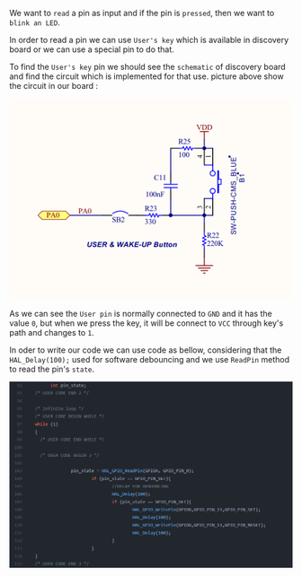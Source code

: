 We want to `read` a pin as input and if the pin is `pressed`, then we want to `blink an LED`.

In order to read a pin we can use `User's key` which is available in discovery board or we can use a special pin to do that.

To find the `User's key` pin we should see the `schematic` of discovery board and find the circuit which is implemented for that use. picture above show the circuit in our board :
 
 <p align="center">
  <img 
    src="../../images/s3/user_pin_scheme.png"
  >
</p>

As we can see the `User pin` is normally connected to `GND` and it has the value `0`, but when we press the key, it will be connect to `VCC` through key's path and changes to `1`.

In oder to write our code we can use code as bellow, considering that the `HAL_Delay(100);` used for software debouncing and we use `ReadPin` method to read the pin's `state`.

 <p align="center">
  <img 
    src="../../images/s3/gpio_input.png"
  >
</p>

